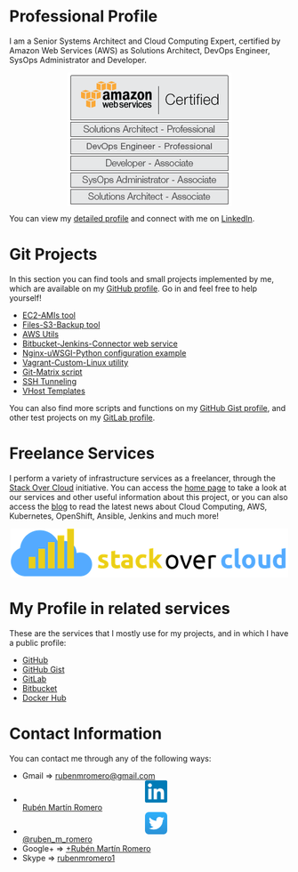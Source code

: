 # Professional Profile

I am a Senior Systems Architect and Cloud Computing Expert, certified by Amazon Web Services (AWS) as Solutions Architect, DevOps Engineer, SysOps Administrator and Developer.

<a href="https://aws.amazon.com/certification/" target="_blank"><img src="https://raw.githubusercontent.com/rubenmromero/rubenmromero.github.io/master/images/aws_all_5.png" alt="AWS All 5 Sign" style="display:block; margin-left: auto; margin-right: auto;"></a>

You can view my <a href="https://www.linkedin.com/in/rubenmromero/" target="_blank">detailed profile</a> and connect with me on <a href="https://www.linkedin.com/in/rubenmromero/" target="_blank">LinkedIn</a>.

# Git Projects

In this section you can find tools and small projects implemented by me, which are available on my <a href="https://github.com/rubenmromero" target="_blank">GitHub profile</a>. Go in and feel free to help yourself!

* <a href="https://github.com/rubenmromero/ec2-amis" target="_blank">EC2-AMIs tool</a>
* <a href="https://github.com/rubenmromero/files-s3-backup" target="_blank">Files-S3-Backup tool</a>
* <a href="https://github.com/rubenmromero/aws-utils" target="_blank">AWS Utils</a>
* <a href="https://github.com/rubenmromero/bitbucket-jenkins-connector" target="_blank">Bitbucket-Jenkins-Connector web service</a>
* <a href="https://github.com/rubenmromero/nginx-uwsgi-python" target="_blank">Nginx-uWSGI-Python configuration example</a>
* <a href="https://github.com/rubenmromero/vagrant-custom-linux" target="_blank">Vagrant-Custom-Linux utility</a>
* <a href="https://github.com/rubenmromero/git-matrix" target="_blank">Git-Matrix script</a>
* <a href="https://github.com/rubenmromero/ssh-tunneling" target="_blank">SSH Tunneling</a>
* <a href="https://github.com/rubenmromero/vhost-templates" target="_blank">VHost Templates</a>

You can also find more scripts and functions on my <a href="https://gist.github.com/rubenmromero" target="_blank">GitHub Gist profile</a>, and other test projects on my <a href="https://gitlab.com/rubenmromero" target="_blank">GitLab profile</a>.

# Freelance Services

I perform a variety of infrastructure services as a freelancer, through the <a href="https://www.stackovercloud.com/en/" target="_blank">Stack Over Cloud</a> initiative. You can access the <a href="https://www.stackovercloud.com/en/" target="_blank">home page</a> to take a look at our services and other useful information about this project, or you can also access the <a href="https://www.stackovercloud.com/blog/" target="_blank">blog</a> to read the latest news about Cloud Computing, AWS, Kubernetes, OpenShift, Ansible, Jenkins and much more!

<a href="https://www.stackovercloud.com/en/" target="_blank"><img src="https://raw.githubusercontent.com/rubenmromero/rubenmromero.github.io/master/images/icon_logo.png" alt="Stack Over Cloud" style="display:block; margin-left: auto; margin-right: auto;"></a>

# My Profile in related services

These are the services that I mostly use for my projects, and in which I have a public profile:

* <a href="https://github.com/rubenmromero" target="_blank">GitHub</a>
* <a href="https://gist.github.com/rubenmromero" target="_blank">GitHub Gist</a>
* <a href="https://gitlab.com/rubenmromero" target="_blank">GitLab</a>
* <a href="https://bitbucket.org/rubenmromero/" target="_blank">Bitbucket</a>
* <a href="https://hub.docker.com/u/rubenmromero" target="_blank">Docker Hub</a>

# Contact Information

You can contact me through any of the following ways:

* Gmail => [rubenmromero@gmail.com](mailto:rubenmromero@gmail.com)
* <a href="https://www.linkedin.com/in/rubenmromero/" target="_blank"><img src="https://raw.githubusercontent.com/rubenmromero/rubenmromero.github.io/master/images/linkedin_icon.png" alt="LinkedIn Icon" height="40" width="40" style="display:block; margin-left: auto; margin-right: auto;"></a> <a href="https://www.linkedin.com/in/rubenmromero/" target="_blank">Rubén Martín Romero</a>
* <a href="https://twitter.com/ruben_m_romero" target="_blank"><img src="https://raw.githubusercontent.com/rubenmromero/rubenmromero.github.io/master/images/twitter_icon.png" alt="Twitter Icon" height="40" width="40" style="display:block; margin-left: auto; margin-right: auto;"></a> <a href="https://twitter.com/ruben_m_romero" target="_blank">@ruben_m_romero</a>
* Google+ => <a href="https://plus.google.com/+rubenmromero" target="_blank">+Rubén Martín Romero</a>
* Skype => [rubenmromero1](skype:rubenmromero1)
